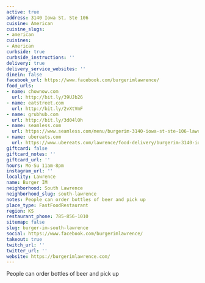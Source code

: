 ```yaml
---
active: true
address: 3140 Iowa St, Ste 106
cuisine: American
cuisine_slugs:
- american
cuisines:
- American
curbside: true
curbside_instructions: ''
delivery: true
delivery_service_websites: ''
dinein: false
facebook_url: https://www.facebook.com/burgerimlawrence/
food_urls:
- name: chownow.com
  url: http://bit.ly/39UJb26
- name: eatstreet.com
  url: http://bit.ly/2vXtVmF
- name: grubhub.com
  url: http://bit.ly/3d04lOh
- name: seamless.com
  url: https://www.seamless.com/menu/burgerim-3140-iowa-st-ste-106-lawrence/1244388
- name: ubereats.com
  url: https://www.ubereats.com/lawrence/food-delivery/burgerim-3140-iowa-street-ste-106/nNcgJ3kiQIaLdeRwU33BSw
giftcard: false
giftcard_notes: ''
giftcard_url: ''
hours: Mo-Su 11am-8pm
instagram_url: ''
locality: Lawrence
name: Burger IM
neighborhood: South Lawrence
neighborhood_slug: south-lawrence
notes: People can order bottles of beer and pick up
place_type: FastFoodRestaurant
region: KS
restaurant_phone: 785-856-1010
sitemap: false
slug: burger-im-south-lawrence
social: https://www.facebook.com/burgerimlawrence/
takeout: true
twitch_url: ''
twitter_url: ''
website: https://burgerimlawrence.com/
---
```


People can order bottles of beer and pick up